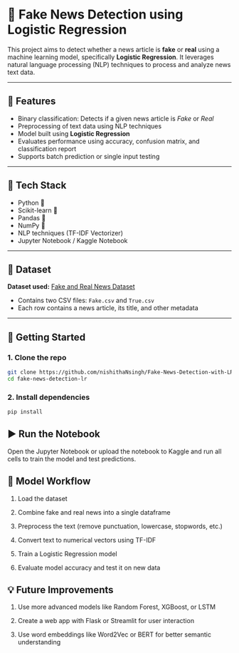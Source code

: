 # 📰 Fake News Detection using Logistic Regression

This project aims to detect whether a news article is **fake** or **real** using a machine learning model, specifically **Logistic Regression**. It leverages natural language processing (NLP) techniques to process and analyze news text data.

---

## 📌 Features

- Binary classification: Detects if a given news article is *Fake* or *Real*
- Preprocessing of text data using NLP techniques
- Model built using **Logistic Regression**
- Evaluates performance using accuracy, confusion matrix, and classification report
- Supports batch prediction or single input testing

---

## 🔧 Tech Stack

- Python 🐍  
- Scikit-learn 🤖  
- Pandas 🐼  
- NumPy 🔢  
- NLP techniques (TF-IDF Vectorizer)  
- Jupyter Notebook / Kaggle Notebook

---

## 📂 Dataset

**Dataset used:** [Fake and Real News Dataset](https://www.kaggle.com/clmentbisaillon/fake-and-real-news-dataset)

- Contains two CSV files: `Fake.csv` and `True.csv`
- Each row contains a news article, its title, and other metadata

---

## 🚀 Getting Started

### 1. Clone the repo
```bash
git clone https://github.com/nishithaNsingh/Fake-News-Detection-with-LR.git
cd fake-news-detection-lr
```

### 2. Install dependencies

```bash
pip install 

```

## ▶️ Run the Notebook
Open the Jupyter Notebook or upload the notebook to Kaggle and run all cells to train the model and test predictions.

## 🧠 Model Workflow
1. Load the dataset

2. Combine fake and real news into a single dataframe

3. Preprocess the text (remove punctuation, lowercase, stopwords, etc.)

4. Convert text to numerical vectors using TF-IDF

5. Train a Logistic Regression model

6. Evaluate model accuracy and test it on new data

## 💡 Future Improvements
1. Use more advanced models like Random Forest, XGBoost, or LSTM

2. Create a web app with Flask or Streamlit for user interaction

3. Use word embeddings like Word2Vec or BERT for better semantic understanding
